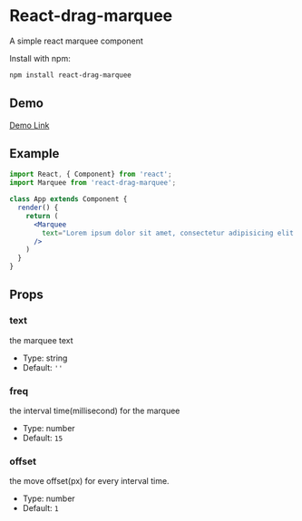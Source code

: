 React-drag-marquee
===========

A simple react marquee component

Install with npm:
```sh
npm install react-drag-marquee
```

## Demo 
[Demo Link](https://huanxinhu.github.io/react-drag-marquee/)

## Example
```jsx
import React, { Component} from 'react';
import Marquee from 'react-drag-marquee';

class App extends Component {
  render() {
    return (
      <Marquee
        text="Lorem ipsum dolor sit amet, consectetur adipisicing elit. Qui ea laboriosam molestiae corrupti eligendi sed error dolore consequuntur maxime saepe. Nam corrupti velit autem incidunt, aut atque mollitia ipsa obcaecati."
      />
    )
  }
}
```

## Props
### text
the marquee text
- Type: string
- Default: `''`

### freq
the interval time(millisecond) for the marquee
- Type: number
- Default: `15`

### offset
the move offset(px) for every interval time.
- Type: number
- Default: `1`